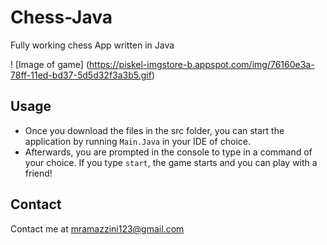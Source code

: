 # Chess-Java

Fully working chess App written in Java

! [Image of game] (https://piskel-imgstore-b.appspot.com/img/76160e3a-78ff-11ed-bd37-5d5d32f3a3b5.gif)

## Usage

- Once you download the files in the src folder, you can start the application by running `Main.Java` in your IDE of choice.
- Afterwards, you are prompted in the console to type in a command of your choice. If you type `start`, the game starts and you can play with a friend!

## Contact

Contact me at mramazzini123@gmail.com 
